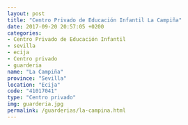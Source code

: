 ```yaml
---
layout: post
title: "Centro Privado de Educación Infantil La Campiña"
date: 2017-09-20 20:57:05 +0200
categories:
- Centro Privado de Educación Infantil
- sevilla
- ecija
- Centro privado
- guarderia
name: "La Campiña"
province: "Sevilla"
location: "Ecija"
code: "41017041"
type: "Centro privado"
img: guarderia.jpg
permalink: /guarderias/la-campina.html
---
```

